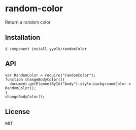 
# random-color

  Return a random color

## Installation

    $ component install yyolk/randomColor

## API
    var RandomColor = require("randomColor");
    function changeBodyColor(){
      document.getElementById("body").style.backgroundColor = RandomColor();
    }
    changeBodyColor();
   

## License

  MIT
